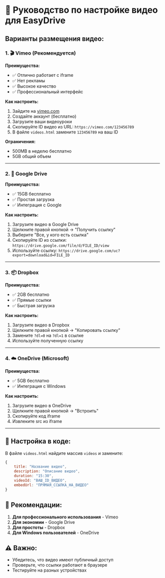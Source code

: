 # 🎥 Руководство по настройке видео для EasyDrive

## Варианты размещения видео:

### 1. 🎬 Vimeo (Рекомендуется)
**Преимущества:**
- ✅ Отлично работает с iframe
- ✅ Нет рекламы
- ✅ Высокое качество
- ✅ Профессиональный интерфейс

**Как настроить:**
1. Зайдите на [vimeo.com](https://vimeo.com)
2. Создайте аккаунт (бесплатно)
3. Загрузите ваши видеоуроки
4. Скопируйте ID видео из URL: `https://vimeo.com/123456789`
5. В файле `videos.html` замените `123456789` на ваш ID

**Ограничения:**
- 500MB в неделю бесплатно
- 5GB общий объем

---

### 2. 📁 Google Drive
**Преимущества:**
- ✅ 15GB бесплатно
- ✅ Простая загрузка
- ✅ Интеграция с Google

**Как настроить:**
1. Загрузите видео в Google Drive
2. Щелкните правой кнопкой → "Получить ссылку"
3. Выберите "Все, у кого есть ссылка"
4. Скопируйте ID из ссылки: `https://drive.google.com/file/d/FILE_ID/view`
5. Используйте ссылку: `https://drive.google.com/uc?export=download&id=FILE_ID`

---

### 3. 📦 Dropbox
**Преимущества:**
- ✅ 2GB бесплатно
- ✅ Прямые ссылки
- ✅ Быстрая загрузка

**Как настроить:**
1. Загрузите видео в Dropbox
2. Щелкните правой кнопкой → "Копировать ссылку"
3. Замените `?dl=0` на `?dl=1` в ссылке
4. Используйте полученную ссылку

---

### 4. ☁️ OneDrive (Microsoft)
**Преимущества:**
- ✅ 5GB бесплатно
- ✅ Интеграция с Windows

**Как настроить:**
1. Загрузите видео в OneDrive
2. Щелкните правой кнопкой → "Встроить"
3. Скопируйте код iframe
4. Извлеките src из iframe

---

## 🔧 Настройка в коде:

В файле `videos.html` найдите массив `videos` и замените:

```javascript
{
    title: "Название видео",
    description: "Описание видео",
    duration: "15:30",
    videoId: "ВАШ_ID_ВИДЕО",
    embedUrl: "ПРЯМАЯ_ССЫЛКА_НА_ВИДЕО"
}
```

## 🎯 Рекомендации:

1. **Для профессионального использования** - Vimeo
2. **Для экономии** - Google Drive
3. **Для простоты** - Dropbox
4. **Для Windows пользователей** - OneDrive

## ⚠️ Важно:

- Убедитесь, что видео имеют публичный доступ
- Проверьте, что ссылки работают в браузере
- Тестируйте на разных устройствах


